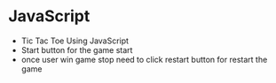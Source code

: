 # JavaScript
- Tic Tac Toe Using JavaScript 
- Start button for the game start
- once user win game stop need to click restart button for restart the game

